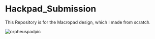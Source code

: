 # Hackpad_Submission
This Repository is for the Macropad design, which I made from scratch.

![orpheuspadpic](https://github.com/user-attachments/assets/132bb76c-f184-400a-9b1d-e03268ac18fd)
